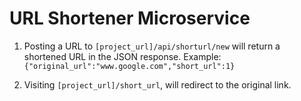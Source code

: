 # URL Shortener Microservice

1. Posting a URL to `[project_url]/api/shorturl/new` will return a shortened URL in the JSON response.
   Example: `{"original_url":"www.google.com","short_url":1}`

2. Visiting `[project_url]/short_url`, will redirect to the original link.

